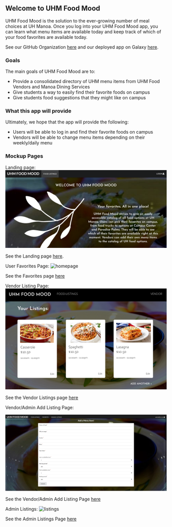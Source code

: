 ## Welcome to UHM Food Mood

UHM Food Mood is the solution to the ever-growing number of meal choices at UH Manoa. Once you log into your UHM Food Mood app, you can learn what menu items are available today and keep track of which of your food favorites are available today.

See our GitHub Organization <a href = "https://github.com/uhm-food-mood">here</a> and our deployed app on Galaxy <a href = "http://uhmfoodmood.meteorapp.com/#/">here</a>. 

### Goals

The main goals of UHM Food Mood are to:
- Provide a consolidated directory of UHM menu items from UHM Food Vendors and Manoa Dining Services
- Give students a way to easily find their favorite foods on campus
- Give students food suggestions that they might like on campus

### What this app will provide

Ultimately, we hope that the app will provide the following:
- Users will be able to log in and find their favorite foods on campus
- Vendors will be able to change menu items depending on their weekly/daily menu

### Mockup Pages

Landing page:
![landing](images/Landing.PNG)

See the Landing page <a href = "http://uhmfoodmood.meteorapp.com/#/">here</a>.

User Favorites Page:
![homepage](images/UserFavorites.PNG)

See the Favorites page <a href = "http://uhmfoodmood.meteorapp.com/#/list">here</a>

Vendor Listing Page:
![vendor](images/vendor.PNG)

See the Vendor Listings page <a href = "http://uhmfoodmood.meteorapp.com/#/vendor">here</a>

Vendor/Admin Add Listing Page:

![add listing](images/AddForm.PNG)

See the Vendor/Admin Add Listing Page <a href = "http://uhmfoodmood.meteorapp.com/#/add/">here</a>

Admin Listings:
![listings](images/Admin.PNG)

See the Admin Listings Page <a href = "http://uhmfoodmood.meteorapp.com/#/admin">here</a>

